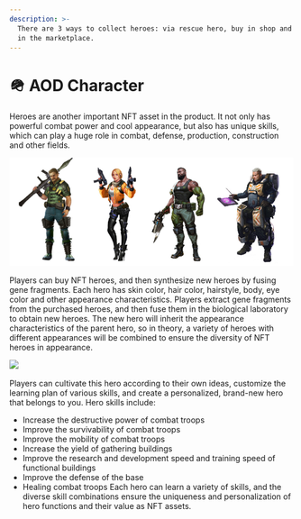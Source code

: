 ```yaml
---
description: >-
  There are 3 ways to collect heroes: via rescue hero, buy in shop and auction
  in the marketplace.
---
```


# 🪖 AOD Character

Heroes are another important NFT asset in the product. It not only has powerful combat power and cool appearance, but also has unique skills, which can play a huge role in combat, defense, production, construction and other fields.

![](<../IMG/NFTs (5).jpg>)

Players can buy NFT heroes, and then synthesize new heroes by fusing gene fragments. Each hero has skin color, hair color, hairstyle, body, eye color and other appearance characteristics. Players extract gene fragments from the purchased heroes, and then fuse them in the biological laboratory to obtain new heroes. The new hero will inherit the appearance characteristics of the parent hero, so in theory, a variety of heroes with different appearances will be combined to ensure the diversity of NFT heroes in appearance.

![](<../\_book/02AOD Property/IMG/0223.jpg>)

Players can cultivate this hero according to their own ideas, customize the learning plan of various skills, and create a personalized, brand-new hero that belongs to you. Hero skills include:

* Increase the destructive power of combat troops
* Improve the survivability of combat troops
* Improve the mobility of combat troops
* Increase the yield of gathering buildings
* Improve the research and development speed and training speed of functional buildings
* Improve the defense of the base
* Healing combat troops Each hero can learn a variety of skills, and the diverse skill combinations ensure the uniqueness and personalization of hero functions and their value as NFT assets.
